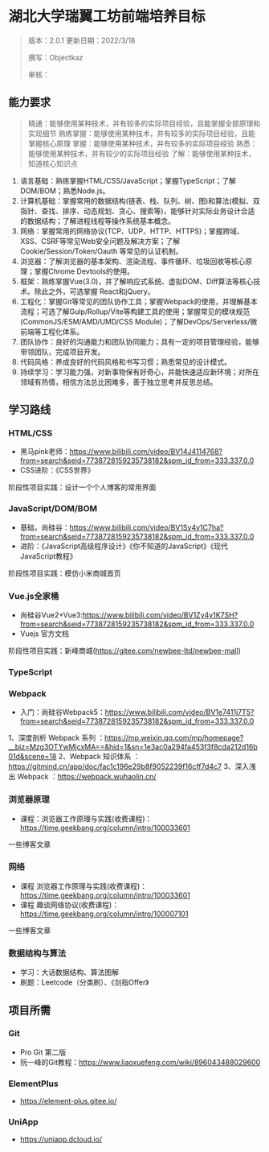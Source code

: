 # 湖北大学瑞翼工坊前端培养目标

> 版本：2.0.1
> 更新日期：2022/3/18
>
> 撰写：Objectkaz
>
> 审核：


## 能力要求

> 精通：能够使用某种技术，并有较多的实际项目经验，且能掌握全部原理和实现细节
> 熟练掌握：能够使用某种技术，并有较多的实际项目经验，且能掌握核心原理
> 掌握：能够使用某种技术，并有较多的实际项目经验
> 熟悉：能够使用某种技术，并有较少的实际项目经验
> 了解：能够使用某种技术，知道核心知识点

1.	语言基础：熟练掌握HTML/CSS/JavaScript；掌握TypeScript；了解DOM/BOM；熟悉Node.js。
2.	计算机基础：掌握常用的数据结构(链表、栈、队列、树、图)和算法(模拟、双指针、查找、排序、动态规划、贪心、搜索等)，能够针对实际业务设计合适的数据结构；了解进程线程等操作系统基本概念。
3.	网络：掌握常用的网络协议(TCP、UDP、HTTP、HTTPS)；掌握跨域、XSS、CSRF等常见Web安全问题及解决方案；了解Cookie/Session/Token/Oauth 等常见的认证机制。
4.	浏览器：了解浏览器的基本架构、渲染流程、事件循环、垃圾回收等核心原理；掌握Chrome Devtools的使用。
5.	框架：熟练掌握Vue(3.0)，并了解响应式系统、虚拟DOM、Diff算法等核心技术。除此之外，可选掌握 React和jQuery。
6.	工程化：掌握Git等常见的团队协作工具；掌握Webpack的使用，并理解基本流程；可选了解Gulp/Rollup/Vite等构建工具的使用；掌握常见的模块规范(CommonJS/ESM/AMD/UMD/CSS Module)；了解DevOps/Serverless/微前端等工程化体系。
7.	团队协作：良好的沟通能力和团队协同能力；具有一定的项目管理经验，能够带领团队，完成项目开发。
7.	代码风格：养成良好的代码风格和书写习惯；熟悉常见的设计模式。
8.	持续学习：学习能力强，对新事物保有好奇心，并能快速适应新环境；对所在领域有热情，相信方法总比困难多，善于独立思考并反思总结。

## 学习路线

### HTML/CSS

+ 黑马pink老师：https://www.bilibili.com/video/BV14J4114768?from=search&seid=7738728159235738182&spm_id_from=333.337.0.0
+ CSS进阶：《CSS世界》

阶段性项目实践：设计一个个人博客的常用界面

### JavaScript/DOM/BOM

+ 基础，尚硅谷：https://www.bilibili.com/video/BV1Sy4y1C7ha?from=search&seid=7738728159235738182&spm_id_from=333.337.0.0
+ 进阶：《JavaScript高级程序设计》《你不知道的JavaScript》《现代JavaScript教程》

阶段性项目实践：模仿小米商城首页

### Vue.js全家桶

+ 尚硅谷Vue2+Vue3:https://www.bilibili.com/video/BV1Zy4y1K7SH?from=search&seid=7738728159235738182&spm_id_from=333.337.0.0
+ Vuejs 官方文档

阶段性项目实践：新峰商城(https://gitee.com/newbee-ltd/newbee-mall)

### TypeScript

### Webpack

+ 入门：尚硅谷Webpack5：https://www.bilibili.com/video/BV1e7411j7T5?from=search&seid=7738728159235738182&spm_id_from=333.337.0.0

1、深度剖析 Webpack 系列 ：https://mp.weixin.qq.com/mp/homepage?__biz=Mzg3OTYwMjcxMA==&hid=1&sn=1e3ac0a294fa453f3f8cda212d16b01d&scene=18
2、Webpack 知识体系 ：https://gitmind.cn/app/doc/fac1c196e29b8f9052239f16cff7d4c7
3、深入浅出 Webpack ：https://webpack.wuhaolin.cn/

### 浏览器原理

+ 课程：浏览器工作原理与实践(收费课程)：https://time.geekbang.org/column/intro/100033601

一些博客文章

### 网络

+ 课程 浏览器工作原理与实践(收费课程)：https://time.geekbang.org/column/intro/100033601
+ 课程 趣谈网络协议(收费课程)：https://time.geekbang.org/column/intro/100007101

一些博客文章

### 数据结构与算法

+ 学习：大话数据结构、算法图解
+ 刷题：Leetcode（分类刷）、《剑指Offer》

## 项目所需

### Git

+ Pro Git 第二版
+ 阮一峰的Git教程：https://www.liaoxuefeng.com/wiki/896043488029600

### ElementPlus

+ https://element-plus.gitee.io/

### UniApp

+ https://uniapp.dcloud.io/

